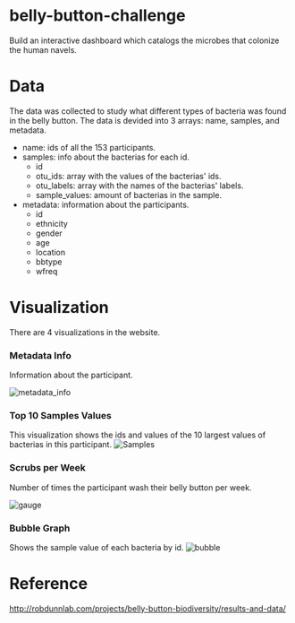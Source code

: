# belly-button-challenge

Build an interactive dashboard which catalogs the microbes that colonize the human navels.

# Data
The data was collected to study what different types of bacteria was found in the belly button.
The data is devided into 3 arrays: name, samples, and metadata.
 - name: ids of all the 153 participants.
 - samples: info about the bacterias for each id.
    * id
    * otu_ids: array with the values of the bacterias' ids.
    * otu_labels: array with the names of the bacterias' labels.
    * sample_values: amount of bacterias in the sample.
 - metadata: information about the participants.
    * id
    * ethnicity
    * gender
    * age
    * location
    * bbtype
    * wfreq

# Visualization
There are 4 visualizations in the website.
 
### Metadata Info
Information about the participant.

![metadata_info](https://user-images.githubusercontent.com/108903118/230400419-fd4b8f1f-b2af-4c4c-91f7-5a90183f1b49.jpg)

### Top 10 Samples Values
This visualization shows the ids and values of the 10 largest values of bacterias in this participant.
![Samples](https://user-images.githubusercontent.com/108903118/230401236-d4ce34f3-6400-42ed-acf4-df7d10b95cf7.png)

### Scrubs per Week
Number of times the participant wash their belly button per week.

![gauge](https://user-images.githubusercontent.com/108903118/230401790-23ea90ce-283b-43fb-b592-49588aa6bcd1.png)

### Bubble Graph
Shows the sample value of each bacteria by id.
![bubble](https://user-images.githubusercontent.com/108903118/230402339-65a92204-e51f-4194-8e45-12403bb7c18f.png)

# Reference
http://robdunnlab.com/projects/belly-button-biodiversity/results-and-data/

